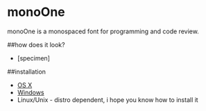 monoOne
=======

monoOne is a monospaced font for programming and code review. 

##how does it look?
* [specimen]




##installation
* [OS X](http://support.apple.com/kb/HT2509)
* [Windows](http://windows.microsoft.com/en-us/windows-vista/install-or-uninstall-fonts)
* Linux/Unix - distro dependent, i hope you know how to install it